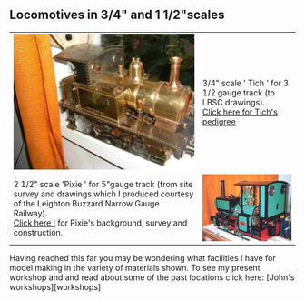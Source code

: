 ## Locomotives in 3/4" and 1 1/2"scales

<div align="center" class="image-table">
	<table>
		<tr>
			<td class="col2">
				<img src="/assets/jmm/tichrejuvenated1.jpg">
			</td>
			<td class="col2">
				3/4" scale ' Tich ' for 3 1/2 gauge track (to LBSC drawings).<br>
				<a href="tichspedigree/index.html">Click here for Tich's pedigree</a>
			</td>
		</tr>
		<tr>
			<td>
				2 1/2" scale 'Pixie ' for 5"gauge track (from site survey and drawings which I produced courtesy of the Leighton Buzzard Narrow Gauge Railway).<br>
				<a href="pixiesbackground/index.html">Click here !</a> for Pixie's background, survey and construction.
			</td>
			<td>
				<img src="/assets/jmm/pixie2.jpg">
			</td>
		</tr>
	</table>
</div>

Having reached this far you may be wondering what facilities I have for model making in the variety of materials shown.
To see my present workshop and and read about some of the past locations click here: [John's workshops][workshops]